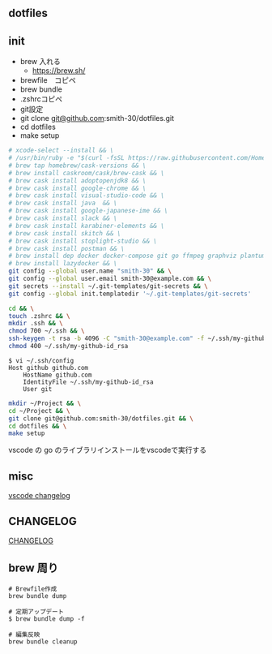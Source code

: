 ## dotfiles

## init

- brew 入れる
  - https://brew.sh/
- brewfile　コピペ
- brew bundle
- .zshrcコピペ
- git設定
- git clone git@github.com:smith-30/dotfiles.git
- cd dotfiles
- make setup

```bash
# xcode-select --install && \
# /usr/bin/ruby -e "$(curl -fsSL https://raw.githubusercontent.com/Homebrew/install/master/install)"  && \
# brew tap homebrew/cask-versions && \
# brew install caskroom/cask/brew-cask && \
# brew cask install adoptopenjdk8 && \
# brew cask install google-chrome && \
# brew cask install visual-studio-code && \
# brew cask install java  && \
# brew cask install google-japanese-ime && \
# brew cask install slack && \
# brew cask install karabiner-elements && \
# brew cask install skitch && \
# brew cask install stoplight-studio && \
# brew cask install postman && \
# brew install dep docker docker-compose git go ffmpeg graphviz plantuml peco fd jq bzr mkcert tfenv awscli swagger-codegen direnv tmux wget ghq git-secrets　&& \
# brew install lazydocker && \
git config --global user.name "smith-30" && \
git config --global user.email smith-30@example.com && \
git secrets --install ~/.git-templates/git-secrets && \
git config --global init.templatedir '~/.git-templates/git-secrets'
```

```bash
cd && \
touch .zshrc && \
mkdir .ssh && \
chmod 700 ~/.ssh && \
ssh-keygen -t rsa -b 4096 -C "smith-30@example.com" -f ~/.ssh/my-github-id_rsa && \
chmod 400 ~/.ssh/my-github-id_rsa
```

```
$ vi ~/.ssh/config
Host github github.com
    HostName github.com
    IdentityFile ~/.ssh/my-github-id_rsa
    User git
```

```bash
mkdir ~/Project && \
cd ~/Project && \
git clone git@github.com:smith-30/dotfiles.git && \
cd dotfiles && \
make setup
```

vscode の go のライブラリインストールをvscodeで実行する

## misc

[vscode changelog](https://github.com/axetroy/vscode-changelog-generator)

## CHANGELOG

[CHANGELOG](./CHANGELOG.md)

## brew 周り

```
# Brewfile作成
brew bundle dump

# 定期アップデート
$ brew bundle dump -f

# 編集反映
brew bundle cleanup
```